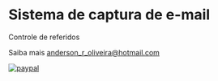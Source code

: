# Sistema de captura de e-mail

Controle de referidos

Saiba mais [anderson_r_oliveira@hotmail.com](anderson_r_oliveira@hotmail.com)

[![paypal](https://www.paypal.com/cgi-bin/webscr?cmd=_donations&business=URTDH3MQ7H9S6&currency_code=BRL&source=url)](https://www.paypal.com/cgi-bin/webscr?cmd=_donations&business=URTDH3MQ7H9S6&currency_code=BRL&source=url)
